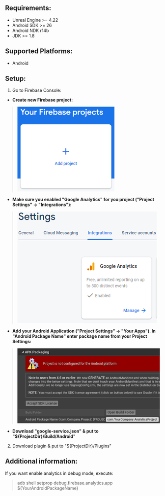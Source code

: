 ## Requirements:
- Unreal Engine >= 4.22
- Android SDK >= 26
- Android NDK r14b
- JDK >= 1.8

## Supported Platforms:
- Android

## Setup:
1. Go to Firebase Console:
  - __Create new Firebase project:__
  > ![NewProject](/Documentation/1.1.PNG)
  - __Make sure you enabled "Google Analytics" for you project ("Project Settings" -> "Integrations"):__  
  > ![GoogleAnalytics](/Documentation/1.2.PNG)
  - __Add your Android Application ("Project Settings" -> "Your Apps"). In "Android Package Name" enter package name from your Project Settings:__ 
  > ![GoogleAnalytics](/Documentation/1.3.1.PNG)  
  - __Download "google-service.json" & put to "${ProjectDir}/Build/Android"__
	
2. Download plugin & put to "${ProjectDir}/Plugins"

## Additional information:
If you want enable analytics in debug mode, execute: 
> adb shell setprop debug.firebase.analytics.app ${YourAndroidPackageName}
